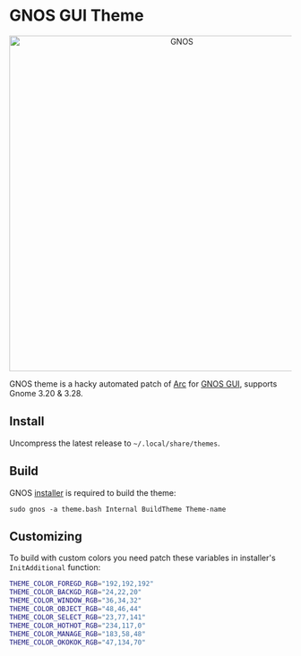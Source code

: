 # GNOS GUI Theme

<p align="center"><img src="https://gnos.in/img/shot/features/theme_0.png" width="600" title="GNOS"></p>

GNOS theme is a hacky automated patch of [Arc](https://horst3180/arc-theme) for [GNOS GUI](https://gnos.in/gui), supports Gnome 3.20 & 3.28.

## Install

Uncompress the latest release to `~/.local/share/themes`.

## Build

GNOS [installer](https://github.com/gnos-project/gnos-installer) is required to build the theme:

```
sudo gnos -a theme.bash Internal BuildTheme Theme-name
```

## Customizing

To build with custom colors you need patch these variables in installer's `InitAdditional` function:

```bash
THEME_COLOR_FOREGD_RGB="192,192,192"
THEME_COLOR_BACKGD_RGB="24,22,20"
THEME_COLOR_WINDOW_RGB="36,34,32"
THEME_COLOR_OBJECT_RGB="48,46,44"
THEME_COLOR_SELECT_RGB="23,77,141"
THEME_COLOR_HOTHOT_RGB="234,117,0"
THEME_COLOR_MANAGE_RGB="183,58,48"
THEME_COLOR_OKOKOK_RGB="47,134,70"
```
